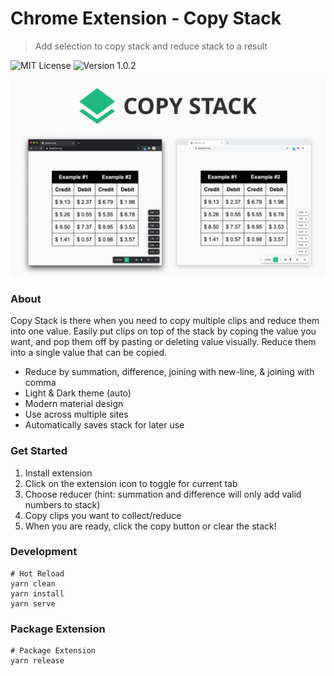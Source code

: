 # Chrome Extension - Copy Stack
> Add selection to copy stack and reduce stack to a result

![MIT License](https://img.shields.io/badge/License-MIT-yellow.svg?style=for-the-badge&color=1A73E8)
![Version 1.0.2](https://img.shields.io/badge/Version-1.0.2-yellow.svg?style=for-the-badge&color=1A73E8)

![screenshot](docs/images/screenshot-1.png)

### About

Copy Stack is there when you need to copy multiple clips and reduce them into one value. Easily put clips on top of the stack by coping the value you want, and pop them off by pasting or deleting value visually. Reduce them into a single value that can be copied.

- Reduce by summation, difference, joining with new-line, & joining with comma
- Light & Dark theme (auto)
- Modern material design
- Use across multiple sites
- Automatically saves stack for later use

### Get Started

1. Install extension
2. Click on the extension icon to toggle for current tab
3. Choose reducer (hint: summation and difference will only add valid numbers to stack)
4. Copy clips you want to collect/reduce
5. When you are ready, click the copy button or clear the stack!

### Development

```shell
# Hot Reload
yarn clean
yarn install
yarn serve
```

### Package Extension

```shell
# Package Extension
yarn release
```

